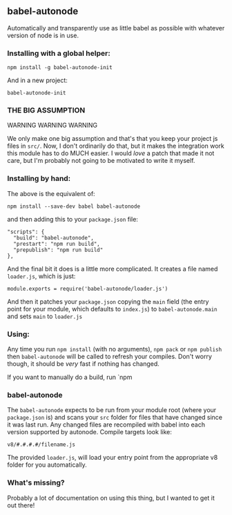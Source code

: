babel-autonode
--------------

Automatically and transparently use as little babel as possible with
whatever version of node is in use.

### Installing with a global helper:

```
npm install -g babel-autonode-init
```

And in a new project:

```
babel-autonode-init
```

### THE BIG ASSUMPTION

WARNING WARNING WARNING

We only make one big assumption and that's that you keep your project js
files in `src/`.  Now, I don't ordinarily do that, but it makes the
integration work this module has to do MUCH easier.  I would _love_ a patch
that made it not care, but I'm probably not going to be motivated to write
it myself.

### Installing by hand:

The above is the equivalent of:
```
npm install --save-dev babel babel-autonode
```
and then adding this to your `package.json` file:
```
"scripts": {
  "build": "babel-autonode",
  "prestart": "npm run build",
  "prepublish": "npm run build"
},
```

And the final bit it does is a little more complicated.  It creates a file
named `loader.js`, which is just:

```
module.exports = require('babel-autonode/loader.js')
```

And then it patches your `package.json` copying the `main` field (the entry
point for your module, which defaults to `index.js`) to
`babel-autonode.main` and sets `main` to `loader.js`

### Using:

Any time you run `npm install` (with no arguments), `npm pack` or `npm
publish` then `babel-autonode` will be called to refresh your compiles.
Don't worry though, it should be _very_ fast if nothing has changed.

If you want to manually do a build, run `npm

### babel-autonode

The `babel-autonode` expects to be run from your module root (where your
`package.json` is) and scans your `src` folder for files that have changed
since it was last run.  Any changed files are recompiled with babel into
each version supported by autonode.  Compile targets look like:

```
v8/#.#.#.#/filename.js
````

The provided `loader.js`, will load your entry point from the appropriate v8 folder
for you automatically.

### What's missing?

Probably a lot of documentation on using this thing, but I wanted to get it
out there!
